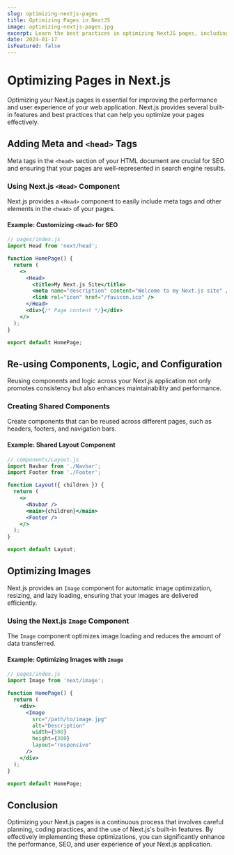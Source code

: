 ```yaml
---
slug: optimizing-nextjs-pages
title: Optimizing Pages in NextJS
image: optimizing-nextjs-pages.jpg
excerpt: Learn the best practices in optimizing NextJS pages, including meta tags, component reuse, and image optimization.
date: 2024-01-17
isFeatured: false
---
```


# Optimizing Pages in Next.js

Optimizing your Next.js pages is essential for improving the performance and user experience of your web application. Next.js provides several built-in features and best practices that can help you optimize your pages effectively.

## Adding Meta and `<head>` Tags

Meta tags in the `<head>` section of your HTML document are crucial for SEO and ensuring that your pages are well-represented in search engine results.

### Using Next.js `<Head>` Component

Next.js provides a `<Head>` component to easily include meta tags and other elements in the `<head>` of your pages.

#### Example: Customizing `<Head>` for SEO

```jsx
// pages/index.js
import Head from 'next/head';

function HomePage() {
  return (
    <>
      <Head>
        <title>My Next.js Site</title>
        <meta name="description" content="Welcome to my Next.js site" />
        <link rel="icon" href="/favicon.ico" />
      </Head>
      <div>{/* Page content */}</div>
    </>
  );
}

export default HomePage;
```

## Re-using Components, Logic, and Configuration

Reusing components and logic across your Next.js application not only promotes consistency but also enhances maintainability and performance.

### Creating Shared Components

Create components that can be reused across different pages, such as headers, footers, and navigation bars.

#### Example: Shared Layout Component

```jsx
// components/Layout.js
import Navbar from './Navbar';
import Footer from './Footer';

function Layout({ children }) {
  return (
    <>
      <Navbar />
      <main>{children}</main>
      <Footer />
    </>
  );
}

export default Layout;
```

## Optimizing Images

Next.js provides an `Image` component for automatic image optimization, resizing, and lazy loading, ensuring that your images are delivered efficiently.

### Using the Next.js `Image` Component

The `Image` component optimizes image loading and reduces the amount of data transferred.

#### Example: Optimizing Images with `Image`

```jsx
// pages/index.js
import Image from 'next/image';

function HomePage() {
  return (
    <div>
      <Image
        src="/path/to/image.jpg"
        alt="Description"
        width={500}
        height={300}
        layout="responsive"
      />
    </div>
  );
}

export default HomePage;
```

## Conclusion

Optimizing your Next.js pages is a continuous process that involves careful planning, coding practices, and the use of Next.js's built-in features. By effectively implementing these optimizations, you can significantly enhance the performance, SEO, and user experience of your Next.js application.
